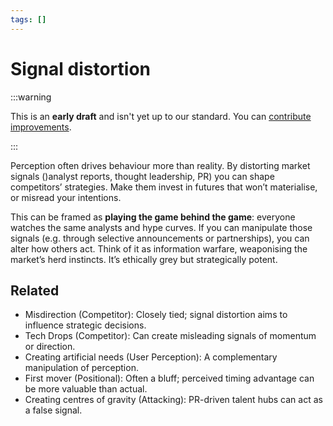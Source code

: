```yaml
---
tags: []
---
```


# Signal distortion

:::warning

This is an **early draft** and isn't yet up to our standard.
You can [contribute improvements](https://github.com/dave1010/wardley-leadership-strategies).

:::


Perception often drives behaviour more than reality. By distorting market signals ()analyst reports, thought leadership, PR) you can shape competitors’ strategies. Make them invest in futures that won’t materialise, or misread your intentions.

This can be framed as **playing the game behind the game**: everyone watches the same analysts and hype curves. If you can manipulate those signals (e.g. through selective announcements or partnerships), you can alter how others act. Think of it as information warfare, weaponising the market’s herd instincts. It’s ethically grey but strategically potent.

## Related

- Misdirection (Competitor): Closely tied; signal distortion aims to influence strategic decisions.
- Tech Drops (Competitor): Can create misleading signals of momentum or direction.
- Creating artificial needs (User Perception): A complementary manipulation of perception.
- First mover (Positional): Often a bluff; perceived timing advantage can be more valuable than actual.
- Creating centres of gravity (Attacking): PR-driven talent hubs can act as a false signal.

